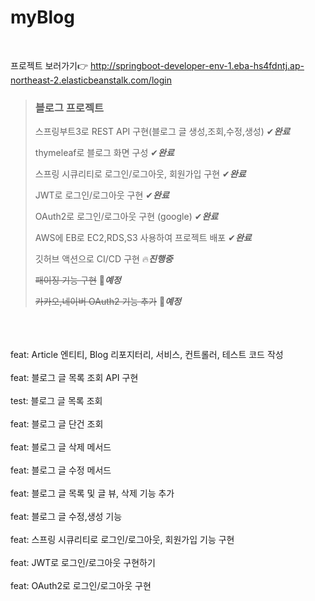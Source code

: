 # myBlog
<br>


프로젝트 보러가기👉 <http://springboot-developer-env-1.eba-hs4fdntj.ap-northeast-2.elasticbeanstalk.com/login>

>### 블로그 프로젝트
>
> 스프링부트3로 REST API 구현(블로그 글 생성,조회,수정,생성) ✔***완료***
>
>thymeleaf로 블로그 화면 구성  ✔***완료***
>
>스프링 시큐리티로 로그인/로그아웃, 회원가입 구현  ✔***완료***
>
>JWT로 로그인/로그아웃 구현  ✔***완료***
>
>OAuth2로 로그인/로그아웃 구현 (google)  ✔***완료***
>
>AWS에 EB로 EC2,RDS,S3 사용하여 프로젝트 배포  ✔***완료***
>
>깃허브 액션으로 CI/CD 구현  🔥***진행중***
> 
> ~~패이징 기능 구현~~ 📝***예정***
> 
> ~~카카오,네이버 OAuth2 기능 추가~~  📝***예정***

<br><br><br>
feat: Article 엔티티, Blog 리포지터리, 서비스, 컨트롤러, 테스트 코드 작성 <br><br>
feat: 블로그 글 목록 조회 API 구현 <br><br>
test: 블로그 글 목록 조회 <br><br>
feat: 블로그 글 단건 조회 <br><br>
feat: 블로그 글 삭제 메서드 <br><br>
feat: 블로그 글 수정 메서드 <br><br>
feat: 블로그 글 목록 및 글 뷰, 삭제 기능 추가 <br><br>
feat: 블로그 글 수정,생성 기능 <br><br>
feat: 스프링 시큐리티로 로그인/로그아웃, 회원가입 기능 구현 <br><br>
feat: JWT로 로그인/로그아웃 구현하기 <br><br>
feat: OAuth2로 로그인/로그아웃 구현 <br><br>
